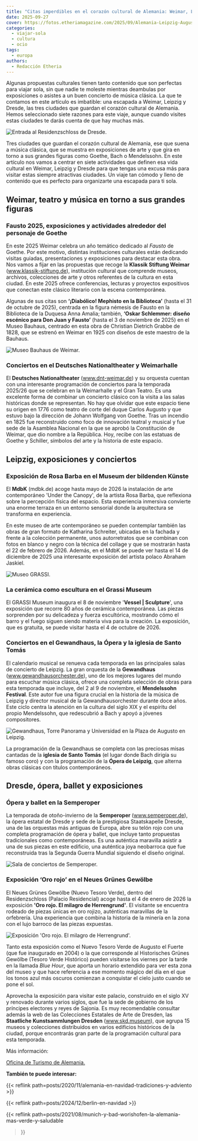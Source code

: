 ```yaml
---
title: "Citas imperdibles en el corazón cultural de Alemania: Weimar, Leipzig y Dresde"
date: 2025-09-27
cover: https://fotos.etheriamagazine.com/2025/09/Alemania-Leipzig-Augustusplat-Gewandhaus.jpg
categories: 
  - viajar-sola
  - cultura
  - ocio
tags: 
  - europa
authors: 
  - Redacción Etheria
---
```


Algunas propuestas culturales tienen tanto contenido que son perfectas para viajar sola, 
sin que nadie te moleste mientras deambulas por exposiciones o asistes a un buen 
concierto de música clásica. La que te contamos en este artículo es imbatible: una 
escapada a Weimar, Leipzig y Dresde, las tres ciudades que guardan el corazón cultural 
de Alemania. Hemos seleccionado siete razones para este viaje, aunque cuando visites 
estas ciudades te darás cuenta de que hay muchas más. 

![Entrada al Residenzschloss de Dresde.](https://fotos.etheriamagazine.com/2025/09/Alemania-Dresden-Altstadt-Residenzschloss.jpg "Entrada al Residenzschloss de Dresde. © Udo Bernhart/CMR/GNTB")

Tres ciudades que guardan el corazón cultural de Alemania, ese que suena a música 
clásica, que se muestra en exposiciones de arte y que gira en torno a sus grandes 
figuras como Goethe, Bach o Mendelssohn. En este artículo nos vamos a centrar en siete 
actividades que definen esa vida cultural en Weimar, Leipzig y Dresde para que tengas 
una excusa más para visitar estas siempre atractivas ciudades. Un viaje tan cómodo y 
lleno de contenido que es perfecto para organizarte una escapada para ti sola. 

## Weimar, teatro y música en torno a sus grandes figuras

### Fausto 2025, exposiciones y actividades alrededor del personaje de Goethe

En este 2025 Weimar celebra un año temático dedicado al _Fausto_ de Goethe. Por este 
motivo, distintas instituciones culturales están dedicando visitas guiadas, 
presentaciones y exposiciones para destacar esta obra. Nos vamos a fijar en las 
propuestas que recoge la **Klassik Stiftung Weimar** (www.klassik-stiftung.de), 
institución cultural que comprende museos, archivos, colecciones de arte y otros 
referentes de la cultura en esta ciudad. En este 2025 ofrece conferencias, lecturas y 
proyectos expositivos que conectan este clásico literario con la escena contemporánea. 

Algunas de sus citas son **‘¡Diabólico! Mephisto en la Biblioteca’** (hasta el 31 de 
octubre de 2025), centrada en la figura némesis de Fausto en la Biblioteca de la Duquesa 
Anna Amalia; también, **‘Oskar Schlemmer: diseño escénico para Don Juan y Fausto’** 
(hasta el 3 de noviembre de 2025) en el Museo Bauhaus, centrado en esta obra de 
Christian Dietrich Grabbe de 1828, que se estrenó en Weimar en 1925 con diseños de este 
maestro de la Bauhaus. 

![Museo Bauhaus de Weimar.](https://fotos.etheriamagazine.com/2025/09/Alemania-BAUHAUS-WEIMAR.jpg "Museo Bauhaus de Weimar. © Weimar Bauhaus Museum Weimar/ Claus Bach")

### Conciertos en el Deutsches Nationaltheater y Weimarhalle

El **Deutsches Nationaltheater** (www.dnt-weimar.de) y su orquesta cuentan con una 
interesante programación de conciertos para la temporada 2025/26 que se celebran en la 
Weimarhalle y el Gran Teatro. Es una excelente forma de combinar un concierto clásico 
con la visita a las salas históricas donde se representan. No hay que olvidar que este 
espacio tiene su origen en 1776 como teatro de corte del duque Carlos Augusto y que 
estuvo bajo la dirección de Johann Wolfgang von Goethe. Tras un incendio en 1825 fue 
reconstruido como foco de innovación teatral y musical y fue sede de la Asamblea 
Nacional en la que se aprobó la Constitución de Weimar, que dio nombre a la República. 
Hoy, recibe con las estatuas de Goethe y Schiller, símbolos del arte y la historia de 
este espacio. 

## Leipzig, exposiciones y conciertos

### Exposición de Rosa Barba en el Museum der bildenden Künste

El **MdbK** (mdbk.de) acoge hasta mayo de 2026 la instalación de arte contemporáneo 
'Under the Canopy', de la artista Rosa Barba, que reflexiona sobre la percepción física 
del espacio. Esta experiencia inmersiva convierte una enorme terraza en un entorno 
sensorial donde la arquitectura se transforma en experiencia. 

En este museo de arte contemporáneo se pueden contemplar también las obras de gran 
formato de Katharina Schreiter, ubicadas en la fachada y frente a la colección 
permanente, unos autorretratos que se combinan con fotos en blanco y negro con la 
técnica del collage y que se mostrarán hasta el 22 de febrero de 2026. Además, en el 
MdbK se puede ver hasta el 14 de diciembre de 2025 una interesante exposición del 
artista polaco Abraham Jaskiel. 

![Museo GRASSI.](https://fotos.etheriamagazine.com/2025/09/alemania-grassi-museum-leipzig.jpg "Museo GRASSI. © Felix Bielmeier/Museo GRASSI")

### La cerámica como escultura en el Grassi Museum

El GRASSI Museum inaugura el 8 de noviembre '**Vessel | Sculpture**', una exposición que 
recorre 80 años de cerámica contemporánea. Las piezas sorprenden por su delicadeza y 
fuerza escultórica, mostrando cómo el barro y el fuego siguen siendo materia viva para 
la creación. La exposición, que es gratuita, se puede visitar hasta el 4 de octubre de 
2026. 

### Conciertos en el Gewandhaus, la Ópera y la iglesia de Santo Tomás

El calendario musical se renueva cada temporada en las principales salas de concierto de 
Leipzig. La gran orquesta de la **Gewandhaus** (www.gewandhausorchester.de), uno de los 
mejores lugares del mundo para escuchar música clásica, ofrece una completa selección de 
obras para esta temporada que incluye, del 2 al 9 de noviembre, el **Mendelssohn 
Festival**. Este autor fue una figura crucial en la historia de la música de Leipzig y 
director musical de la Gewandhausorchester durante doce años. Este ciclo centra la 
atención en la cultura del siglo XIX y el espíritu del propio Mendelssohn, que 
redescubrió a Bach y apoyó a jóvenes compositores. 

![Gewandhaus, Torre Panorama y Universidad en la Plaza de Augusto en Leipzig.](https://fotos.etheriamagazine.com/2025/09/Alemania-Leipzig-Augustusplat-Gewandhaus.jpg "Gewandhaus, Torre Panorama y Universidad en la Plaza de Augusto en Leipzig. © Francesco Carovillano/GNTB")

La programación de la Gewandhaus se completa con las preciosas misas cantadas de la 
**iglesia de Santo Tomás** (el lugar donde Bach dirigía su famoso coro) y con la 
programación de la **Ópera de Leipzig**, que alterna obras clásicas con títulos 
contemporáneos. 

## Dresde, ópera, ballet y exposiciones

### Ópera y ballet en la Semperoper

La temporada de otoño-invierno de la **Semperoper** (www.semperoper.de), la ópera 
estatal de Dresde y sede de la prestigiosa Staatskapelle Dresde, una de las orquestas 
más antiguas de Europa, abre su telón rojo con una completa programación de ópera y 
ballet, que incluye tanto propuestas tradicionales como contemporáneas. Es una auténtica 
maravilla asistir a una de sus piezas en este edificio, una auténtica joya neobarroca 
que fue reconstruida tras la Segunda Guerra Mundial siguiendo el diseño original. 

![Sala de conciertos de Semperoper.](https://fotos.etheriamagazine.com/2025/09/Alemania-Semperoper-Dresden.jpg "Sala de conciertos de Semperoper. © Semperoper Dresden/ Klaus Gigga")

### Exposición ‘Oro rojo’ en el Neues Grünes Gewölbe

El Neues Grünes Gewölbe (Nuevo Tesoro Verde), dentro del Residenzschloss (Palacio 
Residencial) acoge hasta el 4 de enero de 2026 la exposición **'Oro rojo. El milagro de 
Herrengrund'**. El visitante se encuentra rodeado de piezas únicas en oro rojizo, 
auténticas maravillas de la orfebrería. Una experiencia que combina la historia de la 
minería en la zona con el lujo barroco de las piezas expuestas. 

![Exposición 'Oro rojo. El milagro de Herrengrund'.](https://fotos.etheriamagazine.com/2025/09/alemania-dresde-museo-oro-rojo.jpg "Exposición 'Oro rojo. El milagro de Herrengrund'. © Grünes Gewölbe/SKD//Paul Kuchel")

Tanto esta exposición como el Nuevo Tesoro Verde de Augusto el Fuerte (que fue 
inaugurado en 2004) o la que corresponde al Historisches Grünes Gewölbe (Tesoro Verde 
Histórico) pueden visitarse los viernes por la tarde en la llamada _Blue Hour_, que 
aporta un horario extendido para ver esta zona del museo y que hace referencia a ese 
momento mágico del día en el que los tonos azul más oscuros comienzan a conquistar el 
cielo justo cuando se pone el sol. 

Aprovecha la exposición para visitar este palacio, construido en el siglo XV y renovado 
durante varios siglos, que fue la sede de gobierno de los príncipes electores y reyes de 
Sajonia. Es muy recomendable consultar además la web de las Colecciones Estatales de 
Arte de Dresden, las **Staatliche Kunstsammlungen Dresden** (www.skd.museum), que agrupa 
15 museos y colecciones distribuidos en varios edificios históricos de la ciudad, porque 
encontrarás gran parte de la programación cultural para esta temporada. 

Más información: 

[Oficina de Turismo de Alemania.](http://www.germany.travel/es/home.html) 

**También te puede interesar:** 

{{< reflink path=posts/2020/11/alemania-en-navidad-tradiciones-y-adviento >}} 

{{< reflink path=posts/2024/12/berlin-en-navidad >}} 

{{< reflink path=posts/2021/08/munich-y-bad-worishofen-la-alemania-mas-verde-y-saludable 
>}}
